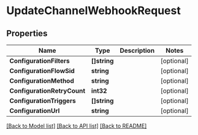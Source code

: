 # UpdateChannelWebhookRequest

## Properties

Name | Type | Description | Notes
------------ | ------------- | ------------- | -------------
**ConfigurationFilters** | **[]string** |  | [optional] 
**ConfigurationFlowSid** | **string** |  | [optional] 
**ConfigurationMethod** | **string** |  | [optional] 
**ConfigurationRetryCount** | **int32** |  | [optional] 
**ConfigurationTriggers** | **[]string** |  | [optional] 
**ConfigurationUrl** | **string** |  | [optional] 

[[Back to Model list]](../README.md#documentation-for-models) [[Back to API list]](../README.md#documentation-for-api-endpoints) [[Back to README]](../README.md)


